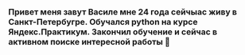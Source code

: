 ### Привет меня завут Василе мне 24 года сейчыас живу в Санкт-Петербугре. Обучался python на курсе Яндекс.Практикум. Закончил обучение и сейчас в активном поиске интересной работы 👋
